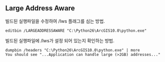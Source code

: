 ## Large Address Aware

빌드된 실행파일을 수정하여 /lws 플래그를 심는 방법.

    editbin /LARGEADDRESSAWARE "C:\Python26\ArcGIS10.0\python.exe"

빌드된 실행파일에 /lws가 설정 되어 있는지 확인하는 방법.

    dumpbin /headers "C:\Python26\ArcGIS10.0\python.exe" | more
    You should see "...Application can handle large (>2GB) addresses..."